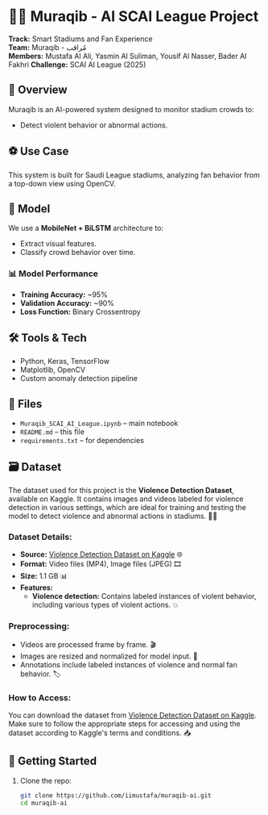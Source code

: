 # 🕵️‍♂️ Muraqib - AI SCAI League Project

**Track:** Smart Stadiums and Fan Experience  
**Team:** Muraqib - مُراقب  
**Members:** Mustafa Al Ali, Yasmin Al Suliman, Yousif Al Nasser, Bader Al Fakhri
**Challenge:** SCAI AI League (2025)

## 📌 Overview
Muraqib is an AI-powered system designed to monitor stadium crowds to:
- Detect violent behavior or abnormal actions.

## ⚽ Use Case
This system is built for Saudi League stadiums, analyzing fan behavior from a top-down view using OpenCV.

## 🧠 Model
We use a **MobileNet + BiLSTM** architecture to:
- Extract visual features.
- Classify crowd behavior over time.

### 📊 Model Performance
- **Training Accuracy:** ~95%
- **Validation Accuracy:** ~90%
- **Loss Function:** Binary Crossentropy

## 🛠️ Tools & Tech
- Python, Keras, TensorFlow
- Matplotlib, OpenCV
- Custom anomaly detection pipeline

## 📂 Files
- `Muraqib_SCAI_AI_League.ipynb` – main notebook
- `README.md` – this file
- `requirements.txt` – for dependencies

## 🗃️ Dataset

The dataset used for this project is the **Violence Detection Dataset**, available on Kaggle. It contains images and videos labeled for violence detection in various settings, which are ideal for training and testing the model to detect violence and abnormal actions in stadiums. 🎥📸

### Dataset Details:
- **Source:** [Violence Detection Dataset on Kaggle](https://www.kaggle.com/datasets/engmohamedsshubber/violencedetectiondataset) 🌐
- **Format:** Video files (MP4), Image files (JPEG) 🎞️
- **Size:** 1.1 GB 📊
- **Features:**
  - **Violence detection:** Contains labeled instances of violent behavior, including various types of violent actions. 💥

### Preprocessing:
- Videos are processed frame by frame. 🎬
- Images are resized and normalized for model input. 📏
- Annotations include labeled instances of violence and normal fan behavior. 🏷️

### How to Access:
You can download the dataset from [Violence Detection Dataset on Kaggle](https://www.kaggle.com/datasets/engmohamedsshubber/violencedetectiondataset). Make sure to follow the appropriate steps for accessing and using the dataset according to Kaggle's terms and conditions. 📥


## 🚀 Getting Started
1. Clone the repo:
   ```bash
   git clone https://github.com/iimustafa/muraqib-ai.git
   cd muraqib-ai
